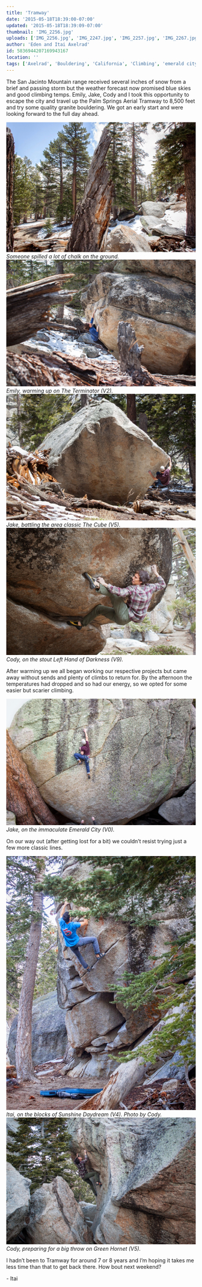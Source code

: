 ```yaml
---
title: 'Tramway'
date: '2015-05-18T18:39:00-07:00'
updated: '2015-05-18T18:39:09-07:00'
thumbnail: 'IMG_2256.jpg'
uploads: ['IMG_2256.jpg', 'IMG_2247.jpg', 'IMG_2257.jpg', 'IMG_2267.jpg', 'IMG_2296.jpg', 'IMG_2347.jpg', 'IMG_2361.jpg']
author: 'Eden and Itai Axelrad'
id: 5836944207169943167
location: ''
tags: ['Axelrad', 'Bouldering', 'California', 'Climbing', 'emerald city', 'Five Ten', 'granite', 'highball', 'Itai', 'Rock', 'Tramway']
---
```


The San Jacinto Mountain range received several inches of snow from a brief and passing storm but the weather forecast now promised blue skies and good climbing temps. Emily, Jake, Cody and I took this opportunity to escape the city and travel up the Palm Springs Aerial Tramway to 8,500 feet and try some quality granite bouldering. We got an early start and were looking forward to the full day ahead.

![image alt](uploads/IMG_2256.jpg)*Someone spilled a lot of chalk on the ground.*![image alt](uploads/IMG_2247.jpg)*Emily, warming up on The Terminator (V2).*![image alt](uploads/IMG_2257.jpg)*Jake, battling the area classic The Cube (V5).*![image alt](uploads/IMG_2267.jpg)*Cody, on the stout Left Hand of Darkness (V9).*

After warming up we all began working our respective projects but came away without sends and plenty of climbs to return for. By the afternoon the temperatures had dropped and so had our energy, so we opted for some easier but scarier climbing.

![image alt](uploads/IMG_2296.jpg)*Jake, on the immaculate Emerald City (V0).*

On our way out (after getting lost for a bit) we couldn’t resist trying just a few more classic lines.

![image alt](uploads/IMG_2347.jpg)*Itai, on the blocks of Sunshine Daydream (V4). Photo by Cody.*![image alt](uploads/IMG_2361.jpg)*Cody, preparing for a big throw on Green Hornet (V5).*

I hadn’t been to Tramway for around 7 or 8 years and I’m hoping it takes me less time than that to get back there. How bout next weekend?

\- Itai
